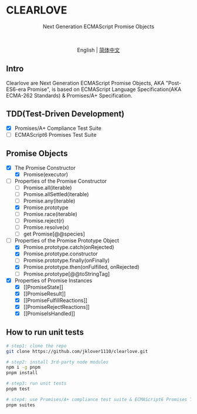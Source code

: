 # CLEARLOVE

<p align='center'>Next Generation ECMAScript Promise Objects</p>

<br>

<p align='center'>
  English | <a href='./README.zh-CN.md'>简体中文</a>
</p>

## Intro

Clearlove are Next Generation ECMAScript Promise Objects, AKA "Post-ES6-era Promise", is based on ECMAScript Language Specification(AKA ECMA-262 Standards) & Promises/A+ Specification.

## TDD(Test-Driven Development)

- [x] Promises/A+ Compliance Test Suite
- [ ] ECMAScript6 Promises Test Suite

## Promise Objects

- [x] The Promise Constructor
  - [x] Promise(executor)
- [ ] Properties of the Promise Constructor
  - [ ] Promise.all(iterable)
  - [ ] Promise.allSettled(iterable)
  - [ ] Promise.any(iterable)
  - [x] Promise.prototype
  - [ ] Promise.race(iterable)
  - [ ] Promise.reject(r)
  - [ ] Promise.resolve(x)
  - [ ] get Promise[@@species]
- [ ] Properties of the Promise Prototype Object
  - [x] Promise.prototype.catch(onRejected)
  - [x] Promise.prototype.constructor
  - [ ] Promise.prototype.finally(onFinally)
  - [x] Promise.prototype.then(onFulfilled, onRejected)
  - [ ] Promise.prototype[@@toStringTag]
- [x] Properties of Promise Instances
  - [x] [[PromiseState]]
  - [x] [[PromiseResult]]
  - [x] [[PromiseFulfillReactions]]
  - [x] [[PromiseRejectReactions]]
  - [x] [[PromiseIsHandled]]

## How to run unit tests

```bash
# step1: clone the repo
git clone https://github.com/jklover1110/clearlove.git

# step2: install 3rd-party node modules
npm i -g pnpm
pnpm install

# step3: run unit tests
pnpm test

# step4: use Promises/A+ compliance test suite & ECMAScript6 Promises Test Suite
pnpm suites

```
